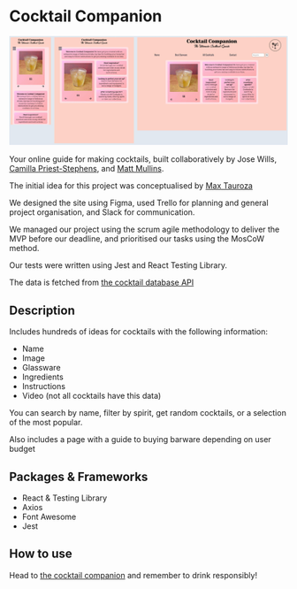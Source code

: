 # Cocktail Companion

<img src="src/images/landing-page-screenshot.jpg" alt="Screenshot of Cocktail Companion landing page on mobile, tablet and laptop" title="Cocktail Companion" width="600px"><br>

Your online guide for making cocktails, built collaboratively by Jose Wills, [Camilla Priest-Stephens](https://github.com/cprieststephens), and [Matt Mullins](https://github.com/mullinsmmm).

The initial idea for this project was conceptualised by [Max Tauroza](https://github.com/max-tau)  

We designed the site using Figma, used Trello for planning and general project organisation, and Slack for communication.
 
We managed our project using the scrum agile methodology to deliver the MVP before our deadline, and prioritised our tasks using the MosCoW method.

Our tests were written using Jest and React Testing Library.

The data is fetched from [the cocktail database API](https://www.thecocktaildb.com/api.php)

## Description

Includes hundreds of ideas for cocktails with the following information:

- Name
- Image
- Glassware
- Ingredients
- Instructions
- Video (not all cocktails have this data)

You can search by name, filter by spirit, get random cocktails, or a selection of the most popular.

Also includes a page with a guide to buying barware depending on user budget

## Packages & Frameworks

- React & Testing Library
- Axios
- Font Awesome
- Jest

## How to use

Head to [the cocktail companion](https://cocktail-companion.onrender.com/) and remember to drink responsibly!
 
